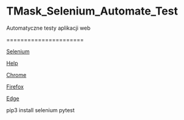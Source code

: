 # TMask_Selenium_Automate_Test
Automatyczne testy aplikacji web


======================


[Selenium](https://selenium-python.readthedocs.io/locating-elements.html)


[Help](https://selenium-python.readthedocs.io/locating-elements.html)


[Chrome](https://chromedriver.chromium.org/downloads)

[Firefox](https://github.com/mozilla/geckodriver/releases)

[Edge](https://developer.microsoft.com/en-us/microsoft-edge/tools/webdriver/)


pip3 install selenium pytest


